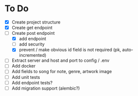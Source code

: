 # To Do

- [X] Create project structure
- [X] Create get endpoint
- [ ] Create post endpoint
    - [X] add endpoint
    - [ ] add security
    - [X] prevent / make obvious id field is not required (pk, auto-incremented)
- [ ] Extract server and host and port to config / .env
- [ ] Add docker
- [ ] Add fields to song for note, genre, artwork image
- [ ] Add unit tests
- [ ] Add endpoint tests?
- [ ] Add migration support (alembic?)